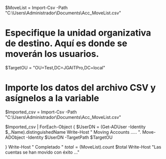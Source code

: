 
$MoveList = Import-Csv -Path "C:\Users\Administrador\Documents\Acc_MoveList.csv"
# Especifique la unidad organizativa de destino. Aquí es donde se moverán los usuarios.
$TargetOU =  "OU=Test,DC=JGAITPro,DC=local"
# Importe los datos del archivo CSV y asígnelos a la variable
$Imported_csv = Import-Csv -Path "C:\Users\Administrador\Documents\Acc_MoveList.csv" 
 
$Imported_csv | ForEach-Object {
     $UserDN  = (Get-ADUser -Identity $_.Name).distinguishedName
     Write-Host " Moving Accounts ..... ".
     Move-ADObject  -Identity $UserDN  -TargetPath $TargetOU
     
}
Write-Host " Completado " 
$total = ($MoveList).count
$total
Write-Host "Las cuentas se han movido con éxito ..."